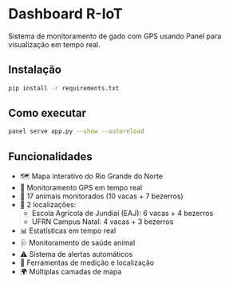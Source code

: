 # Dashboard R-IoT

Sistema de monitoramento de gado com GPS usando Panel para visualização em tempo real.

## Instalação

```bash
pip install -r requirements.txt
```

## Como executar

```bash
panel serve app.py --show --autoreload
```

## Funcionalidades

- 🗺️ Mapa interativo do Rio Grande do Norte
- 📍 Monitoramento GPS em tempo real
- 🐄 17 animais monitorados (10 vacas + 7 bezerros)
- 📍 2 localizações:
  - Escola Agrícola de Jundiaí (EAJ): 6 vacas + 4 bezerros
  - UFRN Campus Natal: 4 vacas + 3 bezerros
- 📊 Estatísticas em tempo real
- 🩺 Monitoramento de saúde animal
- ⚠️ Sistema de alertas automáticos
- 🔧 Ferramentas de medição e localização
- 🌍 Múltiplas camadas de mapa